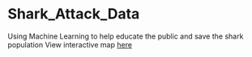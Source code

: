# Shark_Attack_Data
Using Machine Learning to help educate the public and save the shark population
View interactive map [here](Global-Shark-Attacks-Map.html)
